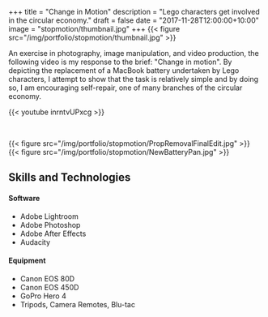 +++
title = "Change in Motion"
description = "Lego characters get involved in the circular economy."
draft = false
date = "2017-11-28T12:00:00+10:00"
image = "stopmotion/thumbnail.jpg"
+++
{{< figure src="/img/portfolio/stopmotion/thumbnail.jpg" >}}

An exercise in photography, image manipulation, and video production, the following video is my response to the brief: "Change in motion".  By depicting the replacement of a MacBook battery undertaken by Lego characters, I attempt to show that the task is relatively simple and by doing so, I am encouraging self-repair, one of many branches of the circular economy.

{{< youtube inrntvUPxcg >}}

</br >

{{< figure src="/img/portfolio/stopmotion/PropRemovalFinalEdit.jpg" >}}
</br >
{{< figure src="/img/portfolio/stopmotion/NewBatteryPan.jpg" >}}
</br >


Skills and Technologies
-----

#### Software

+ Adobe Lightroom
+ Adobe Photoshop
+ Adobe After Effects
+ Audacity

#### Equipment

+ Canon EOS 80D
+ Canon EOS 450D
+ GoPro Hero 4
+ Tripods, Camera Remotes, Blu-tac


<!-- TODO
- Create GIF of spinning top animations -->

<!-- Timelapse of stop motion creation: https://youtu.be/QYqoJnSxE_4 -->
<!-- Stop motion comp 001 720: https://youtu.be/xtAONAJ0U6c -->
<!-- Stop motion experiment 3 - Manually adding frames: https://youtu.be/avS5MJbKYyk -->
<!-- Stop motion experiment 2 - cross fade: https://youtu.be/jexjdlXhP48 -->
<!-- Stop motion experiment 1 - no overlap: https://youtu.be/9uDKjnTGO88 -->

